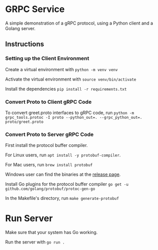 # GRPC Service
A simple demonstration of a gRPC protocol, using a Python client and a Golang server.

## Instructions

### Setting up the Client Environment
Create a virtual environment with `python -m venv venv`

Activate the virtual environment with `source venv/bin/activate`

Install the dependencies `pip install -r requirements.txt`

### Convert Proto to Client gRPC Code
To convert greet.proto interfaces to gRPC code, run `python -m grpc_tools.protoc -I proto --python_out=. --grpc_python_out=. proto/greet.proto`

### Convert Proto to Server gRPC Code

First install the protocol buffer compiler.

For Linux users, run `apt install -y protobuf-compiler`.

For Mac users, run `brew install protobuf`

Windows user can find the binaries at the [release page](https://github.com/protocolbuffers/protobuf/releases/tag/v3.17.3).

Install Go plugins for the protocol buffer compiler `go get -u github.com/golang/protobuf/protoc-gen-go`

In the Makefile's directory, run `make generate-protobuf`

# Run Server
Make sure that your system has Go working.

Run the server with `go run .`